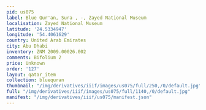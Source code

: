 ```yaml
---
pid: us075
label: Blue Qur'an, Sura , -, Zayed National Museum
localisation: Zayed National Museum
latitude: '24.5334947'
longitude: '54.4061629'
country: United Arab Emirates
city: Abu Dhabi
inventory: ZNM 2009.00026.002
comments: Bifolium 2
price: Unknown
order: '127'
layout: qatar_item
collection: bluequran
thumbnail: "/img/derivatives/iiif/images/us075/full/250,/0/default.jpg"
full: "/img/derivatives/iiif/images/us075/full/1140,/0/default.jpg"
manifest: "/img/derivatives/iiif/us075/manifest.json"
---
```


